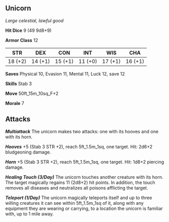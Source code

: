 ## Unicorn

*Large celestial, lawful good*

**Hit Dice** 9 (49 9d8+9)

**Armor Class** 12

| STR     | DEX     | CON     | INT     | WIS     | CHA     |
|---------|---------|---------|---------|---------|---------|
| 18 (+2) | 14 (+1) | 15 (+1) | 11 (+0) | 17 (+1) | 16 (+1) |

**Saves** Physical 10, Evasion 11, Mental 11, Luck 12, save 12

**Skills** Stab 3

**Move** 50ft\_15m\_10sq\_F+2

**Morale** 7

## Attacks

***Multiattack*** The unicorn makes two attacks: one with its hooves and one with its horn.

***Hooves*** +5 (Stab 3 STR +2), reach 5ft\_1.5m\_1sq, one target. Hit: 2d6+2 bludgeoning damage.

***Horn*** +5 (Stab 3 STR +2), reach 5ft\_1.5m\_1sq, one target. Hit: 1d8+2 piercing damage.

***Healing Touch (3/Day)*** The unicorn touches another creature with its horn. The target magically regains 11 (2d8+2) hit points. In addition, the touch removes all diseases and neutralizes all poisons afflicting the target.

***Teleport (1/Day)*** The unicorn magically teleports itself and up to three willing creatures it can see within 5ft\_1.5m\_1sq of it, along with any equipment they are wearing or carrying, to a location the unicorn is familiar with, up to 1 mile away.

